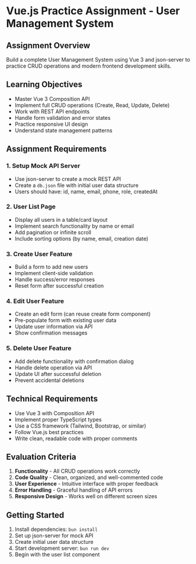 # Vue.js Practice Assignment - User Management System

## Assignment Overview

Build a complete User Management System using Vue 3 and json-server to practice CRUD operations and modern frontend development skills.

## Learning Objectives

- Master Vue 3 Composition API
- Implement full CRUD operations (Create, Read, Update, Delete)
- Work with REST API endpoints
- Handle form validation and error states
- Practice responsive UI design
- Understand state management patterns

## Assignment Requirements

### 1. Setup Mock API Server
- Use json-server to create a mock REST API
- Create a `db.json` file with initial user data structure
- Users should have: id, name, email, phone, role, createdAt

### 2. User List Page
- Display all users in a table/card layout
- Implement search functionality by name or email
- Add pagination or infinite scroll
- Include sorting options (by name, email, creation date)

### 3. Create User Feature
- Build a form to add new users
- Implement client-side validation
- Handle success/error responses
- Reset form after successful creation

### 4. Edit User Feature
- Create an edit form (can reuse create form component)
- Pre-populate form with existing user data
- Update user information via API
- Show confirmation messages

### 5. Delete User Feature
- Add delete functionality with confirmation dialog
- Handle delete operation via API
- Update UI after successful deletion
- Prevent accidental deletions

## Technical Requirements

- Use Vue 3 with Composition API
- Implement proper TypeScript types
- Use a CSS framework (Tailwind, Bootstrap, or similar)
- Follow Vue.js best practices
- Write clean, readable code with proper comments

## Evaluation Criteria

1. **Functionality** - All CRUD operations work correctly
2. **Code Quality** - Clean, organized, and well-commented code
3. **User Experience** - Intuitive interface with proper feedback
4. **Error Handling** - Graceful handling of API errors
5. **Responsive Design** - Works well on different screen sizes

## Getting Started

1. Install dependencies: `bun install`
2. Set up json-server for mock API
3. Create initial user data structure
4. Start development server: `bun run dev`
5. Begin with the user list component



